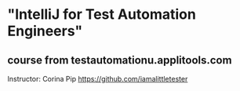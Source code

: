 # "IntelliJ for Test Automation Engineers"

## course from testautomationu.applitools.com

Instructor: Corina Pip
https://github.com/iamalittletester
